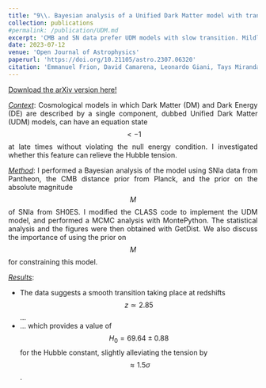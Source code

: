 ```yaml
---
title: "9\\. Bayesian analysis of a Unified Dark Matter model with transition: can it alleviate the $$H_0$$ tension? "
collection: publications
#permalink: /publication/UDM.md
excerpt: 'CMB and SN data prefer UDM models with slow transition. Mildly alleviates the Hubble tension.'
date: 2023-07-12
venue: 'Open Journal of Astrophysics'
paperurl: 'https://doi.org/10.21105/astro.2307.06320'
citation: 'Emmanuel Frion, David Camarena, Leonardo Giani, Tays Miranda, Daniele Bertacca, Valerio Marra, Oliver F. Piattella. &quot;Bayesian analysis of a Unified Dark Matter model with transition: can it alleviate the $H_0$ tension?&quot; <i></i>'
---
```


<style>
body {
text-align: justify}
</style>

[Download the arXiv version here!](https://arxiv.org/abs/2307.06320)

<ins><i>Context</i></ins>: Cosmological models in which Dark Matter (DM) and Dark Energy (DE) are described by a single component, dubbed Unified Dark Matter (UDM) models, can have an equation state $$<−1$$ at late times without violating the null energy condition. I investigated whether this feature can relieve the Hubble tension. 

<ins><i>Method</i></ins>: I performed a Bayesian analysis of the model using SNIa data from Pantheon, the CMB distance prior from Planck, and the prior on the absolute magnitude $$M$$ of SNIa from SH0ES. I modified the CLASS code to implement the UDM model, and performed a MCMC analysis with MontePython. The statistical analysis and the figures were then obtained with GetDist. We also discuss the importance of using the prior on $$M$$ for constraining this model. 

<ins><i>Results</i></ins>:
* The data suggests a smooth transition taking place at redshifts $$z \simeq 2.85$$...
* ... which provides a value of $$H_0=69.64±0.88$$ for the Hubble constant, slightly alleviating the tension by $$\approx 1.5\sigma$$. 
